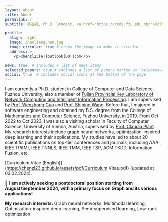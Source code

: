 ```yaml
---
layout: about
title: About
permalink: /
subtitle: 陈赵亮, Ph.D. Student, <a href='https://ccds.fzu.edu.cn/'>College of Computer and Data Science, Fuzhou University</a>

profile:
  align: right
  image: ZhaoliangChen.jpg
  image_circular: true # crops the image to make it circular
  address: >
    <p>chenzl23[AT]outlook[DOT]com</p>

news: true  # includes a list of news items
selected_papers: true # includes a list of papers marked as "selected={true}"
social: true  # includes social icons at the bottom of the page
---
```


I am currently a Ph.D. student in College of Computer and Data Science, Fuzhou University, also a member of [Fujian Provincial Key Laboratory of Network Computing and Intelligent Information Processing](https://ncip.fzu.edu.cn/). I am supervised by [Prof. Wenzhong Guo](https://ccds.fzu.edu.cn/info/1202/4993.htm) and [Prof. Shiping Wang](https://ccds.fzu.edu.cn/info/1202/8958.htm). Before that, I majored in software engineering and obtained my B.S. degree from the College of Mathematics and Computer Science, Fuzhou University, in 2019. From Oct 2022 to Oct 2023, I was also a visiting scholar in Faculty of Computer Science, University of Vienna, Austria, supervised by [Prof. Claudia Plant](https://dm.cs.univie.ac.at/team/person/59835/). My research interests include graph neural networks, optimization-inspired deep learning and their applications. My studies have led to about 20 scientific publications on top-tier conferences and journals, including AAAI, IEEE TPAMI, IEEE TNNLS, IEEE TMM, IEEE TSP, ACM TKDD, Information Fusion, etc.

[Curriculum Vitae (English)](https://chenzl23.github.io/assets/pdf/Curriculum Vitae.pdf) (updated at 03.02.2024).

	
:star2: **I am actively seeking a postdoctoral position starting from August/September 2024, with a primary focus on Graph and its various applications!**

**My research interests:** Graph neural networks, Multimodal learning, Optimization-inspired deep learning, Semi-supervised learning, Low-rank optimization.
